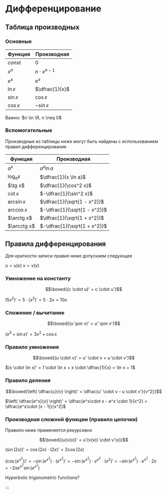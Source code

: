 # Дифференцирование

## Таблица производных

### Основные

| Функция  | Производная         |
| -------- | ------------------- |
| $const$  | $0$                 |
| $x^n$    | $n \cdot x^{n - 1}$ |
| $e^x$    | $e^x$               |
| $\ln x$  | $\dfrac{1}{x}$      |
| $\sin x$ | $\cos x$            |
| $\cos x$ | $-\sin x$           |

Важно: $n \in  \R, n \neq  0$

### Вспомогательные

Производные из таблицы ниже могут быть найдены с использованием правил дифференцирования

| Функция     | Производная                  |
| ----------- | ---------------------------- |
| $a^x$       | $a^x \ln a$                  |
| $\log_a x$  | $\dfrac{1}{x \ln a}$         |
| $\tg x$     | $\dfrac{1}{\cos^2 x}$        |
| $\cot x$    | $-\dfrac{1}{\sin^2 x}$       |
| $\arcsin x$ | $\dfrac{1}{\sqrt{1 - x^2}}$  |
| $\arccos x$ | $-\dfrac{1}{\sqrt{1 - x^2}}$ |
| $\arctg x$  | $\dfrac{1}{\sqrt{1 + x^2}}$  |
| $\arcctg x$ | $-\dfrac{1}{\sqrt{1 + x^2}}$ |

## Правила дифференцирования

Для краткости записи правил ниже допускаем следующее

$u = u(x)$
$v = v(x)$

### Умножение на константу

$$\boxed{(c \cdot u)' = c \cdot u'}$$

$(5x^2)' = 5 \cdot (x^2)' = 5 \cdot 2x = 10x$

### Сложение / вычитание

$$\boxed{(u \pm v)' = u' \pm v'}$$

$(x^3 + \sin x)' = 3x^2 + \cos x$

### Правило умножения

$$\boxed{(u \cdot v)' = u' \cdot v + u \cdot v'}$$

$(x \cdot \ln x)' = 1 \cdot \ln x + x \cdot \dfrac{1}{x} = \ln x + 1$

### Правило деления

$$\boxed{\left( \dfrac{u}{v} \right)' = \dfrac{u' \cdot v - u \cdot v'}{v^2}}$$

$\left( \dfrac{e^x}{x} \right)' = \dfrac{e^x\cdot x - e^x \cdot 1}{x^2} = \dfrac{e^x\cdot (x - 1)}{x^2}$

### Производная сложной функции (правило цепочки)

Правило ниже применяется рекурсивно

$$\boxed{(u(v(x))' = u'(v(x)) \cdot v'(x)}$$

$(\sin(2x))' = \cos(2x) \cdot (2x)' = 2 \cos(2x)$

$(\cos(e^{x^2}))' = -\sin(e^{x^2}) \cdot (e^{x^2})' = -\sin(e^{x^2}) \cdot e^{x^2} \cdot (x^2)' = -\sin(e^{x^2}) \cdot e^{x^2} \cdot 2x = - 2x e^{x^2} \sin(e^{x^2})$


<Todo type="tasks">

Hyperbolic trigonometric functions?

:::

